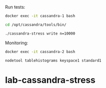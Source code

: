 Run tests:

```bash
docker exec -it cassandra-1 bash
```

```bash
cd /opt/cassandra/tools/bin/
```

```bash
./cassandra-stress write n=10000
```


Monitoring:
```bash
docker exec -it cassandra-2 bash
```

```bash
nodetool tablehistograms keyspace1 standard1
```
# lab-cassandra-stress
